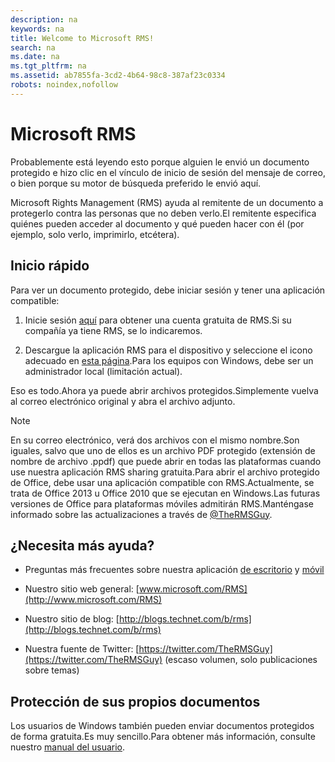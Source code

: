 ```yaml
---
description: na
keywords: na
title: Welcome to Microsoft RMS!
search: na
ms.date: na
ms.tgt_pltfrm: na
ms.assetid: ab7855fa-3cd2-4b64-98c8-387af23c0334
robots: noindex,nofollow
---
```

# Microsoft&#160;RMS
Probablemente está leyendo esto porque alguien le envió un documento protegido e hizo clic en el vínculo de inicio de sesión del mensaje de correo, o bien porque su motor de búsqueda preferido le envió aquí.

Microsoft Rights Management (RMS) ayuda al remitente de un documento a protegerlo contra las personas que no deben verlo.El remitente especifica quiénes pueden acceder al documento y qué pueden hacer con él (por ejemplo, solo verlo, imprimirlo, etcétera).

## Inicio rápido
Para ver un documento protegido, debe iniciar sesión y tener una aplicación compatible:

1.  Inicie sesión [aquí](https://portal.aadrm.com/) para obtener una cuenta gratuita de RMS.Si su compañía ya tiene RMS, se lo indicaremos.

2.  Descargue la aplicación RMS para el dispositivo y seleccione el icono adecuado en [esta página](http://portal.aadrm.com/home/download).Para los equipos con Windows, debe ser un administrador local (limitación actual).

Eso es todo.Ahora ya puede abrir archivos protegidos.Simplemente vuelva al correo electrónico original y abra el archivo adjunto.

> [!NOTE]
> En su correo electrónico, verá dos archivos con el mismo nombre.Son iguales, salvo que uno de ellos es un archivo PDF protegido (extensión de nombre de archivo .ppdf) que puede abrir en todas las plataformas cuando use nuestra aplicación RMS sharing gratuita.Para abrir el archivo protegido de Office, debe usar una aplicación compatible con RMS.Actualmente, se trata de Office 2013 u Office 2010 que se ejecutan en Windows.Las futuras versiones de Office para plataformas móviles admitirán RMS.Manténgase informado sobre las actualizaciones a través de [@TheRMSGuy](https://twitter.com/TheRMSGuy).

## ¿Necesita más ayuda?

-   Preguntas más frecuentes sobre nuestra aplicación [de escritorio](http://technet.microsoft.com/dn467883) y [móvil](http://technet.microsoft.com/dn451248)

-   Nuestro sitio web general: [www.microsoft.com/RMS](http://www.microsoft.com/RMS)

-   Nuestro sitio de blog: [http://blogs.technet.com/b/rms](http://blogs.technet.com/b/rms)

-   Nuestra fuente de Twitter: [https://twitter.com/TheRMSGuy](https://twitter.com/TheRMSGuy) (escaso volumen, solo publicaciones sobre temas)

## Protección de sus propios documentos
Los usuarios de Windows también pueden enviar documentos protegidos de forma gratuita.Es muy sencillo.Para obtener más información, consulte nuestro [manual del usuario](http://technet.microsoft.com/library/dn574735%28v=ws.10%29.aspx).

